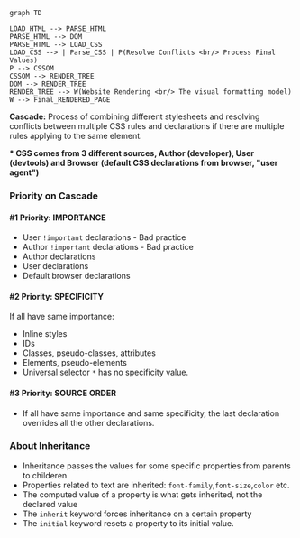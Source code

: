 ```mermaid
graph TD

LOAD_HTML --> PARSE_HTML
PARSE_HTML --> DOM
PARSE_HTML --> LOAD_CSS
LOAD_CSS --> | Parse_CSS | P(Resolve Conflicts <br/> Process Final Values)
P --> CSSOM
CSSOM --> RENDER_TREE
DOM --> RENDER_TREE
RENDER_TREE --> W(Website Rendering <br/> The visual formatting model)
W --> Final_RENDERED_PAGE
```

__Cascade:__ Process of combining different stylesheets and resolving conflicts between multiple CSS rules and declarations if there are multiple rules applying to the same element.

__* CSS comes from 3 different sources, Author (developer), User (devtools) and Browser (default CSS declarations from browser, "user agent")__

### Priority on Cascade

#### #1 Priority: IMPORTANCE

* User `!important` declarations - Bad practice
* Author `!important` declarations - Bad practice
* Author declarations
* User declarations
* Default browser declarations

#### #2 Priority: SPECIFICITY

If all have same importance:

* Inline styles
* IDs
* Classes, pseudo-classes, attributes
* Elements, pseudo-elements
* Universal selector `*` has no specificity value.

#### #3 Priority: SOURCE ORDER

* If all have same importance and same specificity, the last declaration overrides all the other declarations.

### About Inheritance

* Inheritance passes the values for some specific properties from parents to childeren
* Properties related to text are inherited: `font-family`,`font-size`,`color` etc.
* The computed value of a property is what gets inherited, not the declared value
* The `inherit` keyword forces inheritance on a certain property
* The `initial` keyword resets a property to its initial value.